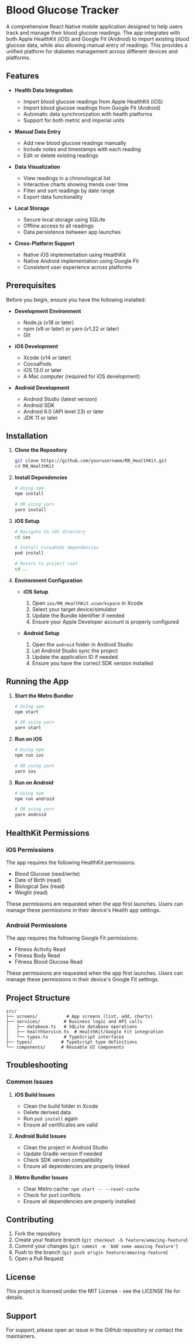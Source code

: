 # Blood Glucose Tracker

A comprehensive React Native mobile application designed to help users track and manage their blood glucose readings. The app integrates with both Apple HealthKit (iOS) and Google Fit (Android) to import existing blood glucose data, while also allowing manual entry of readings. This provides a unified platform for diabetes management across different devices and platforms.

## Features

- **Health Data Integration**

  - Import blood glucose readings from Apple HealthKit (iOS)
  - Import blood glucose readings from Google Fit (Android)
  - Automatic data synchronization with health platforms
  - Support for both metric and imperial units

- **Manual Data Entry**

  - Add new blood glucose readings manually
  - Include notes and timestamps with each reading
  - Edit or delete existing readings

- **Data Visualization**

  - View readings in a chronological list
  - Interactive charts showing trends over time
  - Filter and sort readings by date range
  - Export data functionality

- **Local Storage**

  - Secure local storage using SQLite
  - Offline access to all readings
  - Data persistence between app launches

- **Cross-Platform Support**
  - Native iOS implementation using HealthKit
  - Native Android implementation using Google Fit
  - Consistent user experience across platforms

## Prerequisites

Before you begin, ensure you have the following installed:

- **Development Environment**

  - Node.js (v18 or later)
  - npm (v9 or later) or yarn (v1.22 or later)
  - Git

- **iOS Development**

  - Xcode (v14 or later)
  - CocoaPods
  - iOS 13.0 or later
  - A Mac computer (required for iOS development)

- **Android Development**
  - Android Studio (latest version)
  - Android SDK
  - Android 6.0 (API level 23) or later
  - JDK 11 or later

## Installation

1. **Clone the Repository**

   ```bash
   git clone https://github.com/yourusername/RN_HealthKit.git
   cd RN_HealthKit
   ```

2. **Install Dependencies**

   ```bash
   # Using npm
   npm install

   # OR using yarn
   yarn install
   ```

3. **iOS Setup**

   ```bash
   # Navigate to iOS directory
   cd ios

   # Install CocoaPods dependencies
   pod install

   # Return to project root
   cd ..
   ```

4. **Environment Configuration**

   - **iOS Setup**

     1. Open `ios/RN_HealthKit.xcworkspace` in Xcode
     2. Select your target device/simulator
     3. Update the Bundle Identifier if needed
     4. Ensure your Apple Developer account is properly configured

   - **Android Setup**
     1. Open the `android` folder in Android Studio
     2. Let Android Studio sync the project
     3. Update the application ID if needed
     4. Ensure you have the correct SDK version installed

## Running the App

1. **Start the Metro Bundler**

   ```bash
   # Using npm
   npm start

   # OR using yarn
   yarn start
   ```

2. **Run on iOS**

   ```bash
   # Using npm
   npm run ios

   # OR using yarn
   yarn ios
   ```

3. **Run on Android**

   ```bash
   # Using npm
   npm run android

   # OR using yarn
   yarn android
   ```

## HealthKit Permissions

### iOS Permissions

The app requires the following HealthKit permissions:

- Blood Glucose (read/write)
- Date of Birth (read)
- Biological Sex (read)
- Weight (read)

These permissions are requested when the app first launches. Users can manage these permissions in their device's Health app settings.

### Android Permissions

The app requires the following Google Fit permissions:

- Fitness Activity Read
- Fitness Body Read
- Fitness Blood Glucose Read

These permissions are requested when the app first launches. Users can manage these permissions in their device's Google Fit settings.

## Project Structure

```
src/
├── screens/           # App screens (list, add, charts)
├── services/         # Business logic and API calls
│   ├── database.ts   # SQLite database operations
│   ├── healthService.ts  # HealthKit/Google Fit integration
│   └── types.ts      # TypeScript interfaces
├── types/           # TypeScript type definitions
└── components/      # Reusable UI components
```

## Troubleshooting

### Common Issues

1. **iOS Build Issues**

   - Clean the build folder in Xcode
   - Delete derived data
   - Run `pod install` again
   - Ensure all certificates are valid

2. **Android Build Issues**

   - Clean the project in Android Studio
   - Update Gradle version if needed
   - Check SDK version compatibility
   - Ensure all dependencies are properly linked

3. **Metro Bundler Issues**
   - Clear Metro cache: `npm start -- --reset-cache`
   - Check for port conflicts
   - Ensure all dependencies are properly installed

## Contributing

1. Fork the repository
2. Create your feature branch (`git checkout -b feature/amazing-feature`)
3. Commit your changes (`git commit -m 'Add some amazing feature'`)
4. Push to the branch (`git push origin feature/amazing-feature`)
5. Open a Pull Request

## License

This project is licensed under the MIT License - see the LICENSE file for details.

## Support

For support, please open an issue in the GitHub repository or contact the maintainers.
